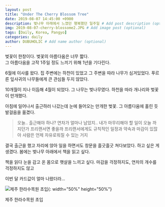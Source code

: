 ```yaml
---
layout: post
title: "Under The Cherry Blossom Tree"
date: 2019-08-07 14:45:00 +0900
description: 벚나무 아래에서 느꼈던 행복했던 일주일 # Add post description (optional)
img: 2019-08-07-cherry-blossome2.JPG # Add image post (optional)
tags: [Daily, Korea, Pangyo]
categories: daily
author: DUBUHOLIC # Add name author (optional)
---
```



벚꽃이 한창이다. 
벚꽃의 아름다움은 너무 짧다.  
그 아름다움을 고작 1주일 정도 느끼기 위해 1년을 기다린다.  

6월에 이사를 왔다. 집 주변에는 하천이 있었고 그 주변을 따라 나무가 심겨있었다. 
푸르른 잎사귀의 나무들에게 큰 관심들 두지 않았다.  

10개월이 지나 이듬해 4월이 되었다. 그 나무는 벚나무였다. 
하천을 따라 개나리와 벚꽃이 만개했다.  

아침에 일어나서 출근하러 나갔는데 눈에 들어오는 만개한 벚꽃. 
그 아름다움에 홀린 듯 발걸음을 옮겼다.  

> 오늘.. 출근해야 하나? 
> 연차가 얼마나 남았지.. 
> 내가 마무리해야 할 일이 오늘 까지던가 
> 프리랜서면 좋을까 
> 프리랜서에게도 규칙적인 일정과 약속과 마감이 있잖아 
> 사람은 언제 자유로워질 수 있는 거지    

결국 출근을 했고 자리에 앉아 일을 하면서도 창문을 흘긋흘긋 쳐다보았다. 
하고 싶은 게 생겼다. 
봄에는 벚나무 아래에서 책을 읽고 싶다.    

책을 읽다 눈을 감고 온 몸으로 햇살을 느끼고 싶다. 
마감을 걱정하지도, 연차의 개수를 걱정하지도 않고  

이번 달 카드값이 얼마 나왔더라...   

![제주 한라수목원 초입]({{site.baseurl}}/assets/img/2019-08-07-cherry-blossome.jpg){: width="50%" height="50%"} 
<p class="page-caption">제주 한라수목원 초입</p>